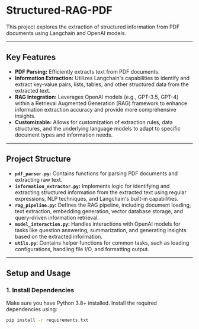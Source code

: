 # Structured-RAG-PDF

This project explores the extraction of structured information from PDF documents using Langchain and OpenAI models.

---

## Key Features
- **PDF Parsing:** Efficiently extracts text from PDF documents.
- **Information Extraction:** Utilizes Langchain's capabilities to identify and extract key-value pairs, lists, tables, and other structured data from the extracted text.
- **RAG Integration:** Leverages OpenAI models (e.g., GPT-3.5, GPT-4) within a Retrieval Augmented Generation (RAG) framework to enhance information extraction accuracy and provide more comprehensive insights.
- **Customizable:** Allows for customization of extraction rules, data structures, and the underlying language models to adapt to specific document types and information needs.

---

## Project Structure
- **`pdf_parser.py`:** Contains functions for parsing PDF documents and extracting raw text.
- **`information_extractor.py`:** Implements logic for identifying and extracting structured information from the extracted text using regular expressions, NLP techniques, and Langchain's built-in capabilities.
- **`rag_pipeline.py`:** Defines the RAG pipeline, including document loading, text extraction, embedding generation, vector database storage, and query-driven information retrieval.
- **`model_interaction.py`:** Handles interactions with OpenAI models for tasks like question answering, summarization, and generating insights based on the extracted information.
- **`utils.py`:** Contains helper functions for common tasks, such as loading configurations, handling file I/O, and formatting output.

---

## Setup and Usage

### 1. Install Dependencies
Make sure you have Python 3.8+ installed. Install the required dependencies using:
```bash
pip install -r requirements.txt

